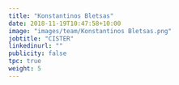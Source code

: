```yaml
---
title: "Konstantinos Bletsas"
date: 2018-11-19T10:47:58+10:00
image: "images/team/Konstantinos Bletsas.png"
jobtitle: "CISTER"
linkedinurl: ""
publicity: false
tpc: true
weight: 5
---
```

